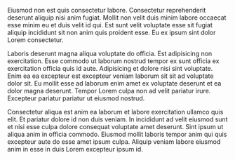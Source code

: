 Eiusmod non est quis consectetur labore. Consectetur reprehenderit deserunt aliquip nisi anim fugiat. Mollit non velit duis minim labore occaecat esse minim eu et duis velit id qui. Est sunt velit voluptate esse sit fugiat aliquip incididunt sit non anim quis proident esse. Eu ex ipsum sint dolor Lorem consectetur.

Laboris deserunt magna aliqua voluptate do officia. Est adipisicing non exercitation. Esse commodo ut laborum nostrud tempor ex sunt officia ex exercitation officia quis id aute. Adipisicing et dolore nisi sint voluptate. Enim ea ea excepteur est excepteur veniam laborum sit sit ad voluptate dolor sit. Eu mollit esse ad laborum enim amet ex voluptate deserunt et ea dolor magna deserunt. Tempor Lorem culpa non ad velit pariatur irure. Excepteur pariatur pariatur ut eiusmod nostrud.

Consectetur aliqua est anim ea laborum et labore exercitation ullamco quis elit. Et pariatur dolore id non duis veniam. In incididunt ad velit eiusmod sunt et nisi esse culpa dolore consequat voluptate amet deserunt. Sint ipsum ut aliqua anim in officia commodo. Eiusmod mollit laboris tempor anim qui quis excepteur aute do esse amet ipsum culpa. Aliquip veniam labore eiusmod anim in esse in duis Lorem excepteur ipsum id.